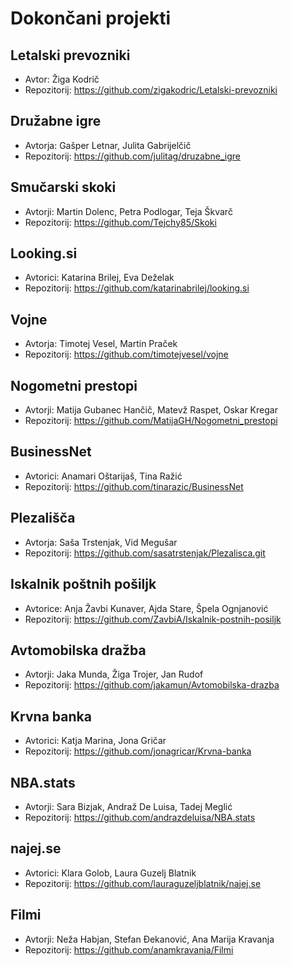 # Dokončani projekti

## Letalski prevozniki
* Avtor: Žiga Kodrič
* Repozitorij: https://github.com/zigakodric/Letalski-prevozniki

## Družabne igre
* Avtorja: Gašper Letnar, Julita Gabrijelčič
* Repozitorij: https://github.com/julitag/druzabne_igre

## Smučarski skoki
* Avtorji: Martin Dolenc, Petra Podlogar, Teja Škvarč
* Repozitorij: https://github.com/Tejchy85/Skoki

## Looking.si
* Avtorici: Katarina Brilej, Eva Deželak
* Repozitorij: https://github.com/katarinabrilej/looking.si

## Vojne
* Avtorja: Timotej Vesel, Martin Praček
* Repozitorij: https://github.com/timotejvesel/vojne

## Nogometni prestopi
* Avtorji: Matija Gubanec Hančič, Matevž Raspet, Oskar Kregar
* Repozitorij: https://github.com/MatijaGH/Nogometni_prestopi

## BusinessNet
* Avtorici: Anamari Oštarijaš, Tina Ražić
* Repozitorij: https://github.com/tinarazic/BusinessNet

## Plezališča
* Avtorja: Saša Trstenjak, Vid Megušar
* Repozitorij: https://github.com/sasatrstenjak/Plezalisca.git

## Iskalnik poštnih pošiljk
* Avtorice: Anja Žavbi Kunaver, Ajda Stare, Špela Ognjanović
* Repozitorij: https://github.com/ZavbiA/Iskalnik-postnih-posiljk

## Avtomobilska dražba
* Avtorji: Jaka Munda, Žiga Trojer, Jan Rudof
* Repozitorij: https://github.com/jakamun/Avtomobilska-drazba

## Krvna banka
* Avtorici: Katja Marina, Jona Gričar
* Repozitorij: https://github.com/jonagricar/Krvna-banka

## NBA.stats
* Avtorji: Sara Bizjak, Andraž De Luisa, Tadej Meglić
* Repozitorij: https://github.com/andrazdeluisa/NBA.stats

## najej.se
* Avtorici: Klara Golob, Laura Guzelj Blatnik
* Repozitorij: https://github.com/lauraguzeljblatnik/najej.se

## Filmi
* Avtorji: Neža Habjan, Stefan Đekanović, Ana Marija Kravanja
* Repozitorij: https://github.com/anamkravanja/Filmi
